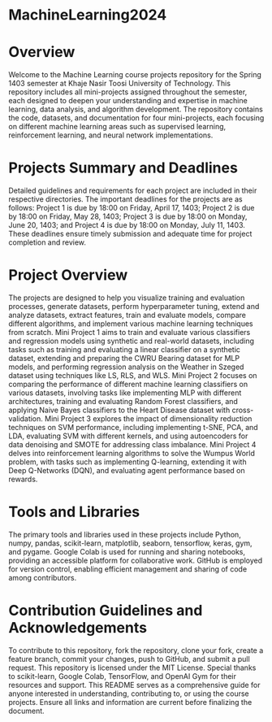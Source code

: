 # MachineLearning2024

# Overview

Welcome to the Machine Learning course projects repository for the Spring 1403 semester at Khaje Nasir Toosi University of Technology. This repository includes all mini-projects assigned throughout the semester, each designed to deepen your understanding and expertise in machine learning, data analysis, and algorithm development. The repository contains the code, datasets, and documentation for four mini-projects, each focusing on different machine learning areas such as supervised learning, reinforcement learning, and neural network implementations.

# Projects Summary and Deadlines

Detailed guidelines and requirements for each project are included in their respective directories. The important deadlines for the projects are as follows: Project 1 is due by 18:00 on Friday, April 17, 1403; Project 2 is due by 18:00 on Friday, May 28, 1403; Project 3 is due by 18:00 on Monday, June 20, 1403; and Project 4 is due by 18:00 on Monday, July 11, 1403. These deadlines ensure timely submission and adequate time for project completion and review.

# Project Overview

The projects are designed to help you visualize training and evaluation processes, generate datasets, perform hyperparameter tuning, extend and analyze datasets, extract features, train and evaluate models, compare different algorithms, and implement various machine learning techniques from scratch. Mini Project 1 aims to train and evaluate various classifiers and regression models using synthetic and real-world datasets, including tasks such as training and evaluating a linear classifier on a synthetic dataset, extending and preparing the CWRU Bearing dataset for MLP models, and performing regression analysis on the Weather in Szeged dataset using techniques like LS, RLS, and WLS. Mini Project 2 focuses on comparing the performance of different machine learning classifiers on various datasets, involving tasks like implementing MLP with different architectures, training and evaluating Random Forest classifiers, and applying Naive Bayes classifiers to the Heart Disease dataset with cross-validation. Mini Project 3 explores the impact of dimensionality reduction techniques on SVM performance, including implementing t-SNE, PCA, and LDA, evaluating SVM with different kernels, and using autoencoders for data denoising and SMOTE for addressing class imbalance. Mini Project 4 delves into reinforcement learning algorithms to solve the Wumpus World problem, with tasks such as implementing Q-learning, extending it with Deep Q-Networks (DQN), and evaluating agent performance based on rewards.

# Tools and Libraries

The primary tools and libraries used in these projects include Python, numpy, pandas, scikit-learn, matplotlib, seaborn, tensorflow, keras, gym, and pygame. Google Colab is used for running and sharing notebooks, providing an accessible platform for collaborative work. GitHub is employed for version control, enabling efficient management and sharing of code among contributors.

# Contribution Guidelines and Acknowledgements

To contribute to this repository, fork the repository, clone your fork, create a feature branch, commit your changes, push to GitHub, and submit a pull request. This repository is licensed under the MIT License. Special thanks to scikit-learn, Google Colab, TensorFlow, and OpenAI Gym for their resources and support. This README serves as a comprehensive guide for anyone interested in understanding, contributing to, or using the course projects. Ensure all links and information are current before finalizing the document.
